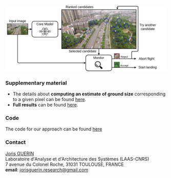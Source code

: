 ![Overview of the proposed approach](Images/overview_icra.png "Overview of the proposed approach")

### Supplementary material
* The details about **computing an estimate of ground size** corresponding to a given pixel can be found [here](Supplementary/ICRA2022_supplementary_pixelSize.pdf). 
* **Full results** can be found [here](https://github.com/jorisguerin/ANITI_UavEmergencyLanding/blob/gh-pages/Supplementary/full_results.csv).

### Code
The code for our approach can be found [here](https://github.com/jorisguerin/ANITI_UavEmergencyLanding/tree/main)

### Contact
[Joris GUERIN](https://jorisguerin.github.io/)  
Laboratoire d'Analyse et d'Architecture des Systèmes (LAAS-CNRS)  
7 avenue du Colonel Roche, 31031 TOULOUSE, FRANCE  
**email**: jorisguerin.research@gmail.com
